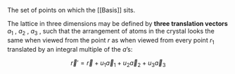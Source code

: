 The set of points on which the [[Basis]] sits.

The lattice in three dimensions may be defined by **three translation vectors** $a_1$ , $a_2$ , $a_3$ , such that the arrangement of atoms in the crystal looks the same when viewed from the point $r$ as when viewed from every point $r_1$ translated by an integral multiple of the $a$’s:

$$\vec r' = \vec r + u_1 \vec a_1 + u_2 \vec a_2 + u_3 \vec a_3$$